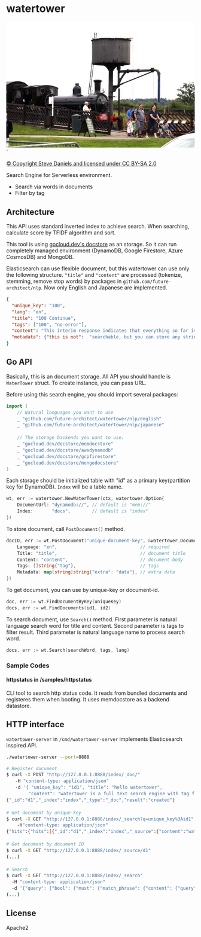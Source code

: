 # watertower

![watertower](website/watertower.jpg)`

[© Copyright Steve Daniels and licensed under CC BY-SA 2.0](https://www.geograph.org.uk/photo/3103724)

Search Engine for Serverless environment.

* Search via words in documents
* Filter by tag

## Architecture

This API uses standard inverted index to achieve search. When searching, calculate score by TFIDF algorithm and sort.

This tool is using [gocloud.dev's docstore](https://gocloud.dev/howto/docstore/) as an storage.
So it can run completely managed environment (DynamoDB, Google Firestore, Azure CosmosDB) and MongoDB.

Elasticsearch can use flexible document, but this watertower can use only the following structure.
``"title"`` and ``"content"`` are processed (tokenize, stemming, remove stop words) by packages in ``github.com/future-architect/nlp``.
Now only English and Japanese are implemented.

```json
{
  "unique_key": "100",
  "lang": "en",
  "title": "100 Continue",
  "tags": ["100", "no-error"],
  "content": "This interim response indicates that everything so far is OK and that the client should continue the request, or ignore the response if the request is already finished.",
  "metadata": {"this is not":  "searchable, but you can store any strings"}
}
```

## Go API

Basically, this is an document storage. All API you should handle is ``WaterTower`` struct.
To create instance, you can pass URL.

Before using this search engine, you should import several packages:

```go
import (
    // Natural languages you want to use
	_ "github.com/future-architect/watertower/nlp/english"
	_ "github.com/future-architect/watertower/nlp/japanese"

    // The storage backends you want to use.
	_ "gocloud.dev/docstore/memdocstore"
	_ "gocloud.dev/docstore/awsdynamodb"
	_ "gocloud.dev/docstore/gcpfirestore"
	_ "gocloud.dev/docstore/mongodocstore"
)
```

Each storage should be initialized table with "id" as a primary key(partition key for DynamoDB).
``Index`` will be a table name.

```go
wt, err := watertower.NewWaterTower(ctx, watertower.Option{
    DocumentUrl: "dynamodb://", // default is "mem://"
    Index:       "docs",        // default is "index"
})
```

To store document, call ``PostDocument()`` method.

```go
docID, err := wt.PostDocument("unique-document-key", &watertower.Document{
    Language: "en",                               // required
    Title: "title",                               // document title
    Content: "content",                           // document body
    Tags: []string{"tag"},                        // tags
    Metadata: map[string]string{"extra": "data"}, // extra data
})
```

To get document, you can use by unique-key or document-id.

```go
doc, err := wt.FindDocumentByKey(uniqueKey)
docs, err := wt.FindDocuments(id1, id2)
```

To search document, use ``Search()`` method. First parameter is natural language search word for
title and content. Second parameter is tags to filter result. Third parameter is natural language name
to process search word.

```go
docs, err := wt.Search(searchWord, tags, lang)
```

### Sample Codes

#### httpstatus in /samples/httpstatus

CLI tool to search http status code. It reads from bundled documents and registeres them when booting.
It uses memdocstore as a backend datastore.

## HTTP interface

``watertower-server`` in ``/cmd/watertower-server`` implements Elasticsearch inspired API.

```sh
./watertower-server --port=8888
```

```sh
# Register document
$ curl -X POST "http://127.0.0.1:8888/index/_doc/"
　　-H "content-type: application/json"
　　-d '{ "unique_key": "id1", "title": "hello watertower",
　　　　　"content": "watertower is a full text search engine with tag filtering", "lang": "en" }'
{"_id":"d1","_index":"index","_type":"_doc","result":"created"}

# Get document by unique-key
$ curl -X GET "http://127.0.0.1:8888/index/_search?q=unique_key%3Aid1"
    -H"content-type: application/json"
{"hits":{"hits":[{"_id":"d1","_index":"index","_source":{"content":"watertower is a full text search engine with tag filtering","lang":"en","metadata":{},"tags":null,"title":"hello watertower","unique_key":"id1"},"_type":"_doc","sort":null}],"total":{"total":1}}}

# Get document by document ID
$ curl -X GET "http://127.0.0.1:8888/index/_source/d1"
(...)

# Search
$ curl -X GET "http://127.0.0.1:8888/index/_search"
  -H "content-type: application/json"
  -d '{"query": {"bool": {"must": {"match_phrase": {"content": {"query": "stay", "analyzer": "en"}}}}}}'
(...)
```

## License

Apache2

